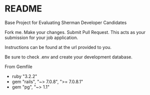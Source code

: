 # README

Base Project for Evaluating Sherman Developer Candidates

Fork me. Make your changes. Submit Pull Request.
This acts as your submission for your job application.

Instructions can be found at the url provided to you.

Be sure to check .env and create your development database.

From Gemfile

* ruby "3.2.2"
* gem "rails", "~> 7.0.8", ">= 7.0.8.1"
* gem "pg", "~> 1.1"